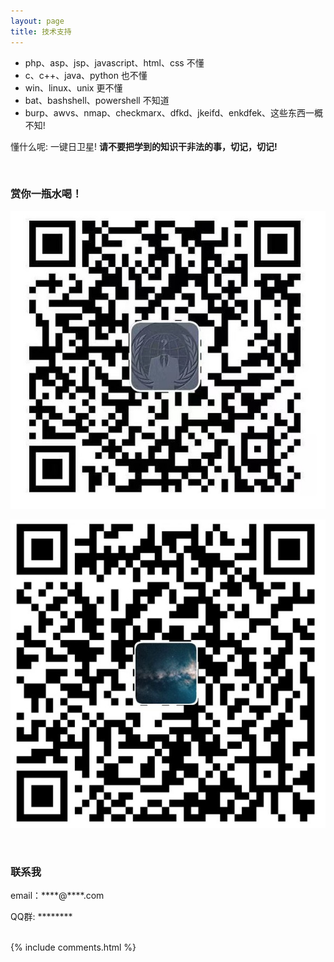 ```yaml
---
layout: page
title: 技术支持 
---
```

* php、asp、jsp、javascript、html、css 不懂
* c、c++、java、python 也不懂
* win、linux、unix 更不懂
* bat、bashshell、powershell 不知道
* burp、awvs、nmap、checkmarx、dfkd、jkeifd、enkdfek、这些东西一概不知!

懂什么呢: 一键日卫星!
**请不要把学到的知识干非法的事，切记，切记!**


<br/>
<h3> 赏你一瓶水喝！ </h3> 

![](/images/payimg/alipayimg.jpg)

![](/images/payimg/weipayimg.jpg)

<br/>
<h3> 联系我 </h3>
<p> 
email：****@****.com      
<p> 
QQ群: ********    
<p> 

<br/>
{% include comments.html %}

